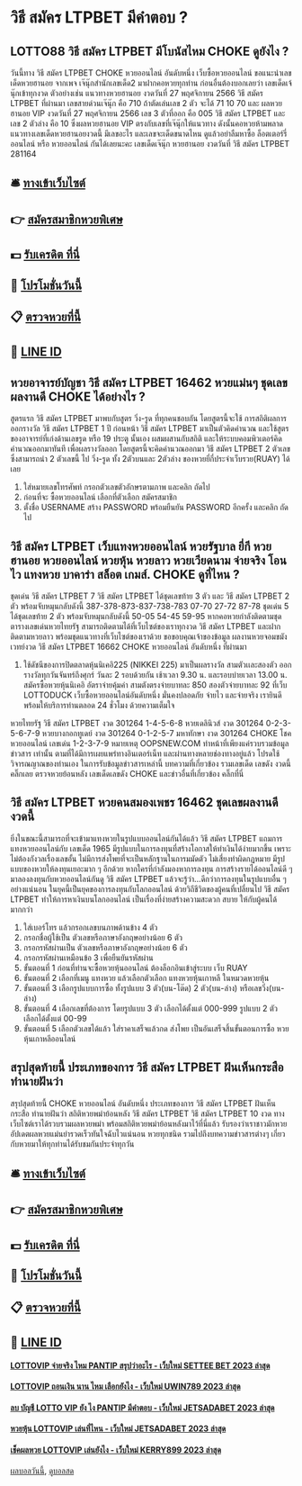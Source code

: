 # วิธี สมัคร LTPBET มีคำตอบ ?
## LOTTO88 วิธี สมัคร LTPBET มีโบนัสไหม CHOKE ดูยังไง ?
วันนี้ทาง วิธี สมัคร LTPBET CHOKE หวยออนไลน์ อันดับหนึ่ง เว็บซื้อหวยออนไลน์ ขอแนะนำเลขเด็ดหวยฮานอย จากเพจ เจ๊นุ๊กสำนักเลขเด็ด2 มาฝากคอหวยทุกท่าน ก่อนอื่นต้องบอกเลยว่า เลขเด็ดเจ้นุ๊กเข้าทุกงวด ตัวอย่างเช่น แนวทางหวยฮานอย งวดวันที่ 27 พฤศจิกายน 2566 วิธี สมัคร LTPBET ที่ผ่านมา เลขสายด่วนเจ๊นุ๊ก คือ 710 ถ้าตัดเล่นเลข 2 ตัว จะได้ 71 10 70 และ ผลหวยฮานอย VIP งวดวันที่ 27 พฤศจิกายน 2566 เลข 3 ตัวที่ออก คือ 005 วิธี สมัคร LTPBET และเลข 2 ตัวล่าง คือ 10 ซึ่งผลหวยฮานอย VIP ตรงกับเลขที่เจ๊นุ๊กให้แนวทาง ดังนั้นคอหวยห้ามพลาด แนวทางเลขเด็ดหวยฮานอยงวดนี้ มีเลขอะไร และเลขจะเด็ดขนาดไหน ดูแล้วอย่าลืมหาซื้อ ล็อตเตอร์รี่ออนไลน์ หรือ หวยออนไลน์ กันได้เลยนะคะ
เลขเด็ดเจ๊นุ๊ก หวยฮานอย งวดวันที่ วิธี สมัคร LTPBET 281164

## 🛎 [ทางเข้าเว็บไซต์](https://bit.ly/3BG5bNw)
## 👉 [สมัครสมาชิกหวยพิเศษ](https://bit.ly/3BG5bNw)
## 💵 [รับเครดิต ที่นี่](https://bit.ly/3C3mvgS)
## 👑 [โปรโมชั่นวันนี้](https://bit.ly/3C3mvgS)
## 📋 [ตรวจหวยที่นี้](https://bit.ly/3C3mvgS)
## 📱 [LINE ID](https://bit.ly/3C3mvgS)

## หวยอาจารย์บัญชา วิธี สมัคร LTPBET 16462 หวยแม่นๆ ชุดเลขผลงานดี CHOKE ได้อย่างไร ?
สูตรแรก วิธี สมัคร LTPBET มาพบกับสูตร วิ่ง-รูด ที่ทุกคนชอบกัน โดยสูตรนี้จะใช้ การสถิติผลการออกรางวัล วิธี สมัคร LTPBET 1 ปี ก่อนหน้า วิธี สมัคร LTPBET มาเป็นตัวคิดคำนวณ และใช้สูตรของอาจารย์ที่เก่งด้านเลขรูด หรือ 19 ประตู นั้นเอง ผสมผสานกับสถิติ และให้ระบบคอมพิวเตอร์คิดคำนวณออกมาทันที เพื่อผลรางวัลออก โดยสูตรนี้จะคิดคำนวณออกมา วิธี สมัคร LTPBET 2 ตัวเลข ซึ่งสามารถนำ 2 ตัวเลขนี้ ไป วิ่ง-รูด ทั้ง 2ตัวบนและ 2ตัวล่าง ของหวยยี่กี่ประจำเว็บรวย(RUAY) ได้เลย
1. ใส่หมายเลขโทรศัพท์ กรอกตัวเลขตัวอักษรตามภาพ และคลิก ถัดไป
2. ก่อนที่จะ ซื้อหวยออนไลน์ เลือกที่ตัวเลือก สมัครสมาชิก
3. ตั้งชื่อ USERNAME สร้าง PASSWORD พร้อมยืนยัน PASSWORD อีกครั้ง และคลิก ถัดไป

## วิธี สมัคร LTPBET เว็บแทงหวยออนไลน์ หวยรัฐบาล ยี่กี หวยฮานอย หวยออนไลน์ หวยหุ้น หวยลาว หวย​เวียดนาม จ่ายจริง โอนไว แทงหวย บาคาร่า สล็อต เกมส์. CHOKE ดูที่ไหน ?
ชุดเด่น วิธี สมัคร LTPBET 7 วิธี สมัคร LTPBET ได้ชุดเลขท้าย 3 ตัว และ วิธี สมัคร LTPBET 2 ตัว พร้อมจับหมุนกลับดังนี้
387-378-873-837-738-783
07-70
27-72
87-78
ชุดเด่น 5 ได้ชุดเลขท้าย 2 ตัว พร้อมจับหมุนกลับดังนี้
50-05
54-45
59-95
หากคอหวยกำลังติดตามชุดตารางเลขเด่นหวยไทยรัฐ สามารถติดตามได้ที่เว็บไซต์ของเราทุกงวด วิธี สมัคร LTPBET และฝากติดตามหวยลาว พร้อมชุดแนวทางที่เว็บไซต์ของเราด้วย
ขอขอบคุณเจ้าของข้อมูล
ผลงานหวยจอมขมังเวทย์งวด วิธี สมัคร LTPBET 16662 CHOKE หวยออนไลน์ อันดับหนึ่ง ที่ผ่านมา

1. ใช้ดัชนีของการปิดตลาดหุ้นนิเคอิ225 (NIKKEI 225) มาเป็นผลรางวัล สามตัวเเละสองตัว ออกรางวัลทุกวันจันทร์ถึงศุกร์ วันละ 2 รอบด้วยกัน เช้าเวลา 9.30 น. และรอบบ่ายเวลา 13.00 น. สมัครซื้อหวยหุ้นนิเคอิ อัตราจ่ายคุ้มค่า สามตังตรงจ่ายบาทละ 850 สองตัวจ่ายบาทละ 92 ที่เว็บ LOTTODUCK เว็บซื้อหวยออนไลน์อันดับหนึ่ง มั่นคงปลอดภัย จ่ายไว และจ่ายจริง เรายินดีพร้อมให้บริการท่านตลอด 24 ชั่วโมง ด้วยความเต็มใจ

หวยไทยรัฐ วิธี สมัคร LTPBET งวด 301264 1-4-5-6-8
หวยเดลินิวส์ งวด 301264 0-2-3-5-6-7-9
หวยบางกอกทูเดย์ งวด 301264 0-1-2-5-7
มหาทักษา งวด 301264 CHOKE โชค หวยออนไลน์ เลขเด่น 1-2-3-7-9
หมายเหตุ OOPSNEW.COM ทำหน้าที่เพียงแค่รวบรวมข้อมูล ข่าวสาร เท่านั้น ตามที่ได้มีการเผยแพร่ทางอินเตอร์เน็ท และผ่านทางหลายช่องทางอยู่แล้ว โปรดใช้วิจารณญาณของท่านเอง ในการรับข้อมูลข่าวสารเหล่านี้
บทความที่เกี่ยวข้อง
รวมเลขเด็ด เลขดัง งวดนี้ คลิ๊กเลย
ตรวจหวยย้อนหลัง เลขเด็ดเลขดัง CHOKE และข่าวอื่นที่เกี่ยวข้อง คลิ๊กที่นี่

## วิธี สมัคร LTPBET หวยคนสมองเพชร 16462 ชุดเลขผลงานดีงวดนี้
ยิ่งในขณะนี้สามารถที่จะเข้ามาแทงหวยในรูปแบบออนไลน์กันได้แล้ว วิธี สมัคร LTPBET แถมการแทงหวยออนไลน์กับ เลขเด็ด 1965 มีรูปแบบในการลงทุนที่สร้างโอกาสให้ทำเงินได้ง่ายมากขึ้น เพราะไม่ต้องกังวลเรื่องเลขอั้น ไม่มีการส่งโพยที่จะเป็นหลักฐานในการมมัดตัว ไม่เสี่ยงทำผิดกฏหมาย
มีรูปแบบของหวยให้ลงทุนเยอะมาก ๆ อีกด้วย หากใครที่กำลังมองหาการลงทุน การสร้างรายได้ออนไลน์ดี ๆ มาลองลงทุนกับหวยออนไลน์กันดู วิธี สมัคร LTPBET แล้วจะรู้ว่า…ดีกว่าการลงทุนในรูปแบบอื่น ๆ อย่างแน่นอน
ในยุคนี้เป็นยุคของการลงทุนกับโลกออนไลน์ ด้วยวิถีชีวิตของผู้คนที่เปลี่ยนไป วิธี สมัคร LTPBET ทำให้การหาเงินบนโลกออนไลน์ เป็นเรื่องที่ง่ายสร้างความสะดวก สบาย ให้กับผู้คนได้มากกว่า
1. ใส่เบอร์โทร แล้วกรอกเลขบนภาพด้านข้าง 4 ตัว
2. กรอกชื่อผู้ใช้เป็น ตัวเลขหรือภาษาอังกฤษอย่างน้อย 6 ตัว
3. กรอกรหัสผ่านเป็น ตัวเลขหรือภาษาอังกฤษอย่างน้อย 6 ตัว
4. กรอกรหัสผ่านเหมือนข้อ 3 เพื่อยืนยันรหัสผ่าน
5. ขั้นตอนที่ 1 ก่อนที่ท่านจะซื้อหวยหุ้นออนไลน์ ต้องล็อกอินเข้าสู่ระบบ เว็บ RUAY
6. ขั้นตอนที่ 2 เลือกที่เมนู แทงหวย แล้วเลือกตัวเลือก แทงหวยหุ้นเกาหลี ในหมวดหวยหุ้น
7. ขั้นตอนที่ 3 เลือกรูปแบบการซื้อ ทั้งรูปแบบ 3 ตัว(บน-โต๊ด) 2 ตัว(บน-ล่าง) หรือเลขวิ่ง(บน-ล่าง)
8. ขั้นตอนที่ 4 เลือกเลขที่ต้องการ โดยรูปแบบ 3 ตัว เลือกได้ตั้งแต่ 000-999 รูปแบบ 2 ตัว เลือกได้ตั้งแต่ 00-99
9. ขั้นตอนที่ 5 เลือกตัวเลขได้แล้ว ใส่ราคาเสร็จแล้วกด ส่งโพย เป็นอันเสร็จสิ้นขั้นตอนการซื้อ หวยหุ้นเกาหลีออนไลน์

## สรุปสุดท้ายนี้ ประเภทของการ วิธี สมัคร LTPBET ฝันเห็นกระสือ ทำนายฝันว่า
สรุปสุดท้ายนี้ CHOKE หวยออนไลน์ อันดับหนึ่ง ประเภทของการ วิธี สมัคร LTPBET ฝันเห็นกระสือ ทำนายฝันว่า สถิติหวยพม่าย้อนหลัง วิธี สมัคร LTPBET วิธี สมัคร LTPBET 10 งวด ทางเว็บไซต์เราได้รวบรวมผลหวยพม่า พร้อมสถิติหวยพม่าย้อนหลังมาไว้ที่นี่แล้ว รับรองว่าเราชาวมักหวยอัปเดตผลหวยแม่นยำรวดเร็วทันใจฉับไวแน่นอน หวยทุกชนิด รวมไปถึงบทความข่าวสารต่างๆ เกี่ยวกับหวยมาให้ทุกท่านได้รับชมกันประจำทุกวัน

## 🛎 [ทางเข้าเว็บไซต์](https://bit.ly/3BG5bNw)
## 👉 [สมัครสมาชิกหวยพิเศษ](https://bit.ly/3BG5bNw)
## 💵 [รับเครดิต ที่นี่](https://bit.ly/3C3mvgS)
## 👑 [โปรโมชั่นวันนี้](https://bit.ly/3C3mvgS)
## 📋 [ตรวจหวยที่นี้](https://bit.ly/3C3mvgS)
## 📱 [LINE ID](https://bit.ly/3C3mvgS)

#### [LOTTOVIP จ่ายจริง ไหม PANTIP สรุปว่าอะไร - เว็บใหม่ SETTEE BET 2023 ล่าสุด](https://atom.io/themes/lottovip%20จ่ายจริง%20ไหม%20pantip%20สรุปว่าอะไร%20-%20เว็บใหม่%20settee%20bet%202023%20ล่าสุด)
#### [LOTTOVIP ถอนเงิน นาน ไหม เลือกยังไง - เว็บใหม่ UWIN789 2023 ล่าสุด](https://atom.io/themes/lottovip%20ถอนเงิน%20นาน%20ไหม%20เลือกยังไง%20-%20เว็บใหม่%20uwin789%202023%20ล่าสุด)
#### [ลบ บัญชี LOTTO VIP ยัง ไง PANTIP มีคำตอบ - เว็บใหม่ JETSADABET 2023 ล่าสุด](https://atom.io/themes/ลบ%20บัญชี%20lotto%20vip%20ยัง%20ไง%20pantip%20มีคำตอบ%20-%20เว็บใหม่%20jetsadabet%202023%20ล่าสุด)
#### [หวยหุ้น LOTTOVIP เล่นที่ไหน - เว็บใหม่ JETSADABET 2023 ล่าสุด](https://atom.io/themes/หวยหุ้น%20lottovip%20เล่นที่ไหน%20-%20เว็บใหม่%20jetsadabet%202023%20ล่าสุด)
#### [เช็คผลหวย LOTTOVIP เล่นยังไง - เว็บใหม่ KERRY899 2023 ล่าสุด](https://atom.io/themes/เช็คผลหวย%20lottovip%20เล่นยังไง%20-%20เว็บใหม่%20kerry899%202023%20ล่าสุด)

[ผลบอลวันนี้](https://siamsport.tv "ผลบอลวันนี้"), [ดูบอลสด](https://siamsport.tv/ดูบอลสด "ดูบอลสด")
